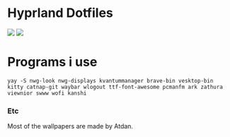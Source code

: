 <h1 align: center> Hyprland Dotfiles</h1>

<img src="https://raw.githubusercontent.com/xangelkawaiix/hyprland-dotfiles/main/desktop.png">
<img src="https://raw.githubusercontent.com/xangelkawaiix/hyprland-dotfiles/main/wlogout.png">

# Programs i use 
```yay -S nwg-look nwg-displays kvantummanager brave-bin vesktop-bin kitty catnap-git waybar wlogout ttf-font-awesome pcmanfm ark zathura viewnior swww wofi kanshi```

### Etc
Most of the wallpapers are made by Atdan.
